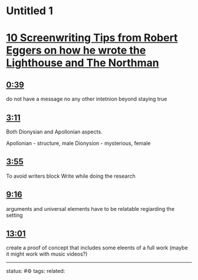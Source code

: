 # Untitled 1
<!-- Generated by <a href="https://www.yinote.co/#installation">YiNote</a> -->

# [10 Screenwriting Tips from Robert Eggers on how he wrote the Lighthouse and The Northman](https://www.youtube.com/watch?v=2aWSXDbDSg4)

## [0:39](https://www.youtube.com/watch?v=2aWSXDbDSg4&t=39)

do not have a message
no any other intetnion beyond staying true 

## [3:11](https://www.youtube.com/watch?v=2aWSXDbDSg4&t=191)

Both Dionysian and Apollonian aspects.

Apollonian - structure, male
Dionysion - mysterious, female

## [3:55](https://www.youtube.com/watch?v=2aWSXDbDSg4&t=235)

To avoid writers block
Write while doing the research

## [9:16](https://www.youtube.com/watch?v=2aWSXDbDSg4&t=556)

arguments and universal elements have to be relatable regiarding the setting

## [13:01](https://www.youtube.com/watch?v=2aWSXDbDSg4&t=781)

create a proof of concept that includes some eleents of a full work (maybe it might work with music videos?)




---
status: #⚙️ 
tags: 
related: 